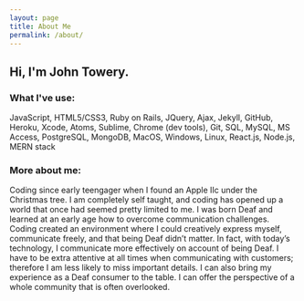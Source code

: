 ```yaml
---
layout: page
title: About Me
permalink: /about/
---
```


## Hi, I'm John Towery.

### What I've use: 

JavaScript, HTML5/CSS3, Ruby on Rails, JQuery, Ajax, Jekyll, GitHub, Heroku, Xcode, Atoms,
Sublime, Chrome (dev tools), Git, SQL, MySQL, MS Access, PostgreSQL, MongoDB, MacOS,
Windows, Linux, React.js, Node.js, MERN stack

### More about me:

Coding since early teengager when I found an Apple IIc under the Christmas tree. I am completely self­ taught, and coding has opened up a world that once had seemed pretty limited to me. I was born Deaf and learned at an early age how to overcome communication challenges. Coding created an environment where I could creatively express myself, communicate freely, and that being Deaf didn’t matter. In fact, with today’s technology, I communicate more effectively on account of being Deaf. I have to be extra attentive at all times when communicating with customers; therefore I am less likely to miss important details. I can
also bring my experience as a Deaf consumer to the table. I can offer the perspective of a whole community that is often overlooked. 